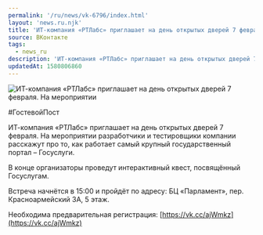 ```yaml
---
permalink: '/ru/news/vk-6796/index.html'
layout: 'news.ru.njk'
title: 'ИТ-компания «РТЛабс» приглашает на день открытых дверей 7 февраля.'
source: ВКонтакте
tags:
  - news_ru
description: 'ИТ-компания «РТЛабс» приглашает на день открытых дверей 7 февраля.'
updatedAt: 1580806860
---
```

![ИТ-компания «РТЛабс» приглашает на день открытых дверей 7 февраля. На мероприятии](https://sun9-15.userapi.com/impg/y9aNO7EmK03B2I20tCKOorn8QFUswzHTidce3A/Q3aUF-KvFsU.jpg?size=1202x853&quality=96&proxy=1&sign=a333a21e485303e0f9797378069f5668&c_uniq_tag=7cdaNoOEegh9SU6ZSA845qXWajSCBkCWvnpo6FsWhaM&type=album)

#ГостевойПост

ИТ-компания «РТЛабс» приглашает на день открытых дверей 7 февраля. На мероприятии разработчики и тестировщики компании расскажут про то, как работает самый крупный государственный портал – Госуслуги.

В конце организаторы проведут интерактивный квест, посвящённый Госуслугам.

Встреча начнётся в 15:00 и пройдёт по адресу: БЦ «Парламент», пер. Красноармейский 3А, 5 этаж.

Необходима предварительная регистрация: [https://vk.cc/ajWmkz](https://vk.cc/ajWmkz)
